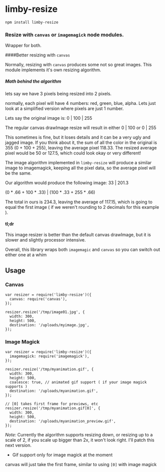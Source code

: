limby-resize
============

    npm install limby-resize
    
    
### Resize with `canvas` or `imagemagick` node modules.

Wrapper for both.


####Better resizing with `canvas`

Normally, resizing with `canvas` produces some not so great images.  This module implements it's own resizing algorithm.


##### Math behind the algorithm

lets say we have 3 pixels being resized into 2 pixels.

normally, each pixel will have 4 numbers: red, green, blue, alpha.  Lets just look at a simplified version where pixels are just 1 number.

Lets say the original image is:
0  |  100  | 255

The regular canvas drawImage resize will result in either 
0 | 100   or
0 | 255

This sometimes is fine, but it loses details and it can be a very ugly and jagged image.
If you think about it, the sum of all the color in the original is 355 (0 + 100 + 255), leaving the average pixel 118.33.  The resized average pixel would be 50 or 127.5, which could look okay or very different!

The image algorithm implemented in `limby-resize` will produce a similar image to imagemagick, keeping all the pixel data, so the average pixel will be the same.

Our algorithm would produce the following image:
33  | 201.3

(0 * .66 + 100 * .33) | (100 * .33 + 255 * .66)

The total in ours is 234.3, leaving the average of 117.15, which is going to equal the first image ( if we weren't rounding to 2 decimals for this example ).

#### tl;dr

This image resizer is better than the default canvas drawImage, but it is slower and slightly processor intensive.

Overall, this library wraps both `imagemagic` and `canvas` so you can switch out either one at a whim


## Usage


### Canvas

    var resizer = require('limby-resize')({
      canvas: require('canvas'),
    });
    
    resizer.resize('/tmp/image01.jpg', {
      width: 300,
      height: 500,
      destination: '/uploads/myimage.jpg',
    });
    
    
### Image Magick

    var resizer = require('limby-resize')({
      imagemagick: require('imagemagick'),
    });
    
    resizer.resize('/tmp/myanimation.gif', {
      width: 300,
      height: 500,
      coalesce: true, // animated gif support ( if your image magick supports )
      destination: '/uploads/myanimation.gif',
    });
    
    // [0] takes first frame for previews, etc
    resizer.resize('/tmp/myanimation.gif[0]', {
      width: 300,
      height: 500,
      destination: '/uploads/myanimation_preview.gif',
    });


    
*Note:*  Currently the algorithm supports resizing down, or resizing up to a scale of 2, if you scale up bigger than 2x, it won't look right.  I'll patch this next version.

* Gif support only for image magick at the moment

canvas will just take the first frame, similar to using `[0]` with image magick
